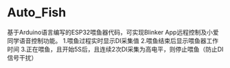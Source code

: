 # Auto_Fish
基于Arduino语言编写的ESP32喂鱼器代码，可实现Blinker  App远程控制及小爱同学语音控制功能。
1.喂鱼过程实时显示DI采集值
2.喂鱼结束后显示喂鱼器工作时间
3.正在喂鱼，且开始5S后，且连续2次DI采集为高电平，则停止喂鱼（防止DI信号干扰）
